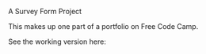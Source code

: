A Survey Form Project

This makes up one part of a portfolio on Free Code Camp.

See the working version here:


